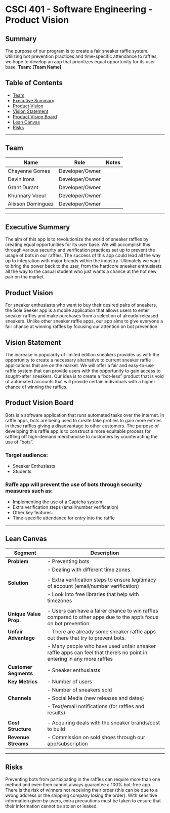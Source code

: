 # CSCI 401 - Software Engineering - Product Vision

## Summary
The purpose of our program is to create a fair sneaker raffle system. Utilizing bot prevention practices and time-specific attendance to raffles, we hope to develop an app that prioritizes equal opportunity for its user base.
**Team: [Team Name]**

## Table of Contents

- [Team](#team)
- [Executive Summary](#executive-summary)
- [Product Vision](#product-vision)
- [Vision Statement](#vision-statement)
- [Product Vision Board](#product-vision-board)
- [Lean Canvas](#lean-canvas)
- [Risks](#risks)

---

## Team

| Name               | Role                  | Notes |
|--------------------|-----------------------|-------|
| Chayenne Gomes     | Developer/Owner       |       |
| Devin Irons        | Developer/Owner       |       |
| Grant Durant       | Developer/Owner       |       |
| Khunnary Voeul     | Developer/Owner       |       |
| Alixson Dominguez  | Developer/Owner       |       |
---

## Executive Summary

The aim of this app is to revolutionize the world of sneaker raffles by creating equal opportunities for its user base. We will accomplish this through various security and verification practices set up to prevent the usage of bots in our raffles. The success of this app could lead all the way up to integration with major brands within the industry. Ultimately we want to bring the power back to the user, from the hardcore sneaker enthusiasts all the way to the casual student who just wants a chance at the hot new pair on the market. 

## Product Vision

For sneaker enthusiasts who want to buy their desired pairs of sneakers, the Sole Seeker app is a mobile application that allows users to enter sneaker raffles and make purchases from a selection of already-released sneakers. Unlike other sneaker raffle apps, our app aims to give everyone a fair chance at winning raffles by focusing our attention on bot prevention

## Vision Statement

The increase in popularity of limited edition sneakers provides us with the opportunity to create a necessary alternative to current sneaker raffle applications that are on the market. We will offer a fair and easy-to-use raffle system that can provide users with the opportunity to gain access to sought-after sneakers. Our idea is to create a “bot-less” product that is void of automated accounts that will provide certain individuals with a higher chance of winning the raffles.

## Product Vision Board

Bots is a software application that runs automated tasks over the internet. In raffle apps, bots are being used to create fake profiles to gain more entries in these raffles giving a disadvantage to other customers. The purpose of developing this raffle app is to construct a more equitable process for raffling off high-demand merchandise to customers by counteracting the use of “bots”.

### Target audience:
- Sneaker Enthusiasts
- Students

### Raffe app will prevent the use of bots through security measures such as:
- Implementing the use of a Captcha system
- Extra verification steps (email/number verification)
- Other key features:
- Time-specific attendance for entry into the raffle


---
## Lean Canvas

| **Segment**              | **Description**                                      |
|--------------------------|------------------------------------------------------|
| **Problem**              | - Preventing bots                                    |
|                          | - Dealing with different time zones                  |
|                          |                                                      |
| **Solution**             | - Extra verification steps to ensure legitimacy of account (email/number verification)|
|                          | - Look into free libraries that help with timezones  |
|                          |                                                      |
| **Unique Value Prop.**   | - Users can have a fairer chance to win raffles compared to other apps due to the app’s focus on bot prevention|
| **Unfair Advantage**     | - There are already some sneaker raffle apps out there that try to prevent bots.|
|                          | - Many people who have used unfair sneaker raffle apps can feel that there’s no point in entering in any more raffles|
| **Customer Segments**    | - Sneaker enthusiasts                                |
| **Key Metrics**          | - Number of users                                    |
|                          | - Number of sneakers sold                            |
| **Channels**             | - Social Media (new releases and dates)              |
|                          | - Text/email notifications (for raffles and results) |
|                          |                                                      |
| **Cost Structure**       | - Acquiring deals with the sneaker brands/cost to build|
| **Revenue Streams**      | - Commission on sold shoes through our app/subscription|

---

## Risks
Preventing bots from participating in the raffles can require more than one method and even then cannot always guarantee a 100% bot-free app. There is the risk of winners not receiving their order (this can be due to a wrong address or the shipping company losing the order). With sensitive information given by users, extra precautions must be taken to ensure that their information cannot be stolen or leaked.
